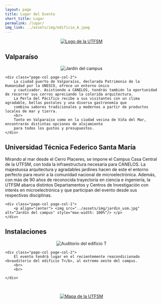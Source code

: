 ```yaml
---
layout: page
title: Lugar del Evento
short_title: Lugar
permalink: /lugar/
img_link: ../assets/img/edificio_A.jpeg
---
```


<p align="center"> 
	<a href="https://usm.cl/">
		<img src="../assets/img/logo_utfsm.png" alt="Logo de la UTFSM" style="max-width: 50%"/>
	</a>
</p>


## Valparaíso

<div class="page-col-wrapper">    
	<div class="page-col page-col-1">
		<p align="center"> <img src="../assets/img/valparaiso.jpg" alt="Jardín del campus" style="max-width: 100%"/> </p>
	</div>
    
	<div class="page-col page-col-2">
		La ciudad puerto de Valparaíso, declarada Patrimonio de la Humanidad por la UNESCO, ofrece un entorno único
		y cautivador. Asistiendo a CANELOS, tendrás también la oportunidad de recorrer sus cerros apreciando la colorida arquitectura.
		La Perla del Pácífico recibe a sus visitantes con un clima agradable, bellas postales y una diversa gastronomía que
		combina sabores tradicionales y modernos a partir de productos locales de mar y tierra. 
		<br>
		Tanto en Valparaíso como en la ciudad vecina de Viña del Mar, encontrarás distintas opciones de alojamiento
		para todos los gustos y presupuestos.
	</div>
	
</div>


## Universidad Técnica Federico Santa María

<div class="page-col-wrapper">        
	<div class="page-col page-col-2">
		Mirando al mar desde el Cerro Placeres, se impone el Campus Casa Central de la UTFSM, con toda la infraestructura necesaria para CANELOS.
		La majestuosa arquitectura y agradables jardines hacen de este el entorno perfecto para reunir a la comunidad nacional de microelectrónica.
		Además, con más de 90 años de reconocida trayectoria en ciencia e ingeniería, la UTFSM abarca distintos Departamentos y Centros de Investigación 
		con interés en microelectrónica y que participan del evento desde sus respectivas disciplinas.
	</div>
	
	<div class="page-col page-col-1">
		<p align="center"> <img src="../assets/img/jardin_usm.jpg" alt="Jardín del campus" style="max-width: 100%"/> </p>
	</div>
	
</div>


## Instalaciones

<div class="page-col-wrapper">    
	<div class="page-col page-col-1">
		<p align="center"> <img src="../assets/img/auditorio_t.jpg" alt="Auditorio del edificio T" style="max-width: 100%"/> </p>
	</div>
    
	<div class="page-col page-col-2">
		El evento tendrá lugar en el recientemente reacondicionado <b>auditorio del edificio T</b>, al extremo oeste del campus.
		<br>
		<br>
<!--
		En la terraza del mismo edificio tendrán lugar los Coffee breaks y se instalarán stands de distintas instituciones participantes.
		<br>
		<br>
		El almuerzo para los(as) estudiantes becados(as) será en la cafetería Vivendum, en el edificio Q.
-->
	</div>
	
</div>

<br>

<p align="center"> 
	<a href="https://usm.cl/">
		<img src="../assets/img/mapa.png" alt="Mapa de la UTFSM" style="max-width: 100%"/>
	</a>
</p>

<!--
# Dónde comer
-->